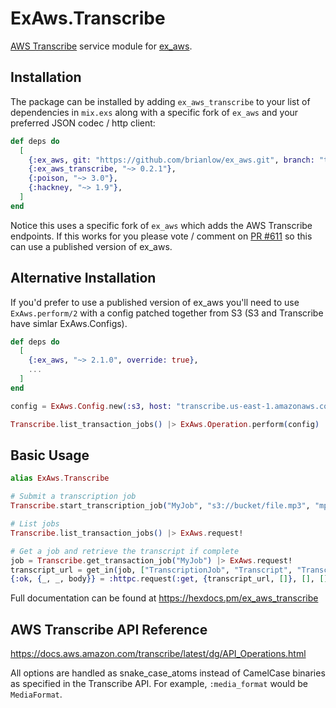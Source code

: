 # ExAws.Transcribe

[AWS Transcribe](https://docs.aws.amazon.com/transcribe/latest/dg/API_Operations.html) service module for [ex_aws](https://github.com/ex-aws/ex_aws).


## Installation

The package can be installed by adding `ex_aws_transcribe` to your list of dependencies
in `mix.exs` along with a specific fork of `ex_aws` and your preferred JSON codec / http client:

```elixir
def deps do
  [
    {:ex_aws, git: "https://github.com/brianlow/ex_aws.git", branch: "transcribe", override: true},
    {:ex_aws_transcribe, "~> 0.2.1"},
    {:poison, "~> 3.0"},
    {:hackney, "~> 1.9"},
  ]
end
```

Notice this uses a specific fork of `ex_aws` which adds the AWS Transcribe endpoints. If this works for
you please vote / comment on [PR #611](https://github.com/ex-aws/ex_aws/pull/611) so this can use
a published version of ex_aws.


## Alternative Installation

If you'd prefer to use a published version of ex_aws you'll need to use `ExAws.perform/2`
with a config patched together from S3 (S3 and Transcribe have simlar ExAws.Configs).

```elixir
def deps do
  [
    {:ex_aws, "~> 2.1.0", override: true},
    ...
  ]
end

config = ExAws.Config.new(:s3, host: "transcribe.us-east-1.amazonaws.com", region: "us-east-1")

Transcribe.list_transaction_jobs() |> ExAws.Operation.perform(config)
```


## Basic Usage

```elixir
alias ExAws.Transcribe

# Submit a transcription job
Transcribe.start_transcription_job("MyJob", "s3://bucket/file.mp3", "mp3", "en-US") |> ExAws.request!

# List jobs
Transcribe.list_transaction_jobs() |> ExAws.request!

# Get a job and retrieve the transcript if complete
job = Transcribe.get_transaction_job("MyJob") |> ExAws.request!
transcript_url = get_in(job, ["TranscriptionJob", "Transcript", "TranscriptFileUri"])
{:ok, {_, _, body}} = :httpc.request(:get, {transcript_url, []}, [], [])
```

Full documentation can be found at <https://hexdocs.pm/ex_aws_transcribe>


## AWS Transcribe API Reference

<https://docs.aws.amazon.com/transcribe/latest/dg/API_Operations.html>

All options are handled as snake_case_atoms instead of CamelCase binaries as specified
in the Transcribe API. For example, `:media_format` would be `MediaFormat`.


